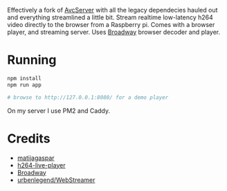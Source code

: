 
Effectively a fork of [AvcServer]() with all the legacy dependecies hauled out and everything streamlined a little bit.
Stream realtime low-latency h264 video directly to the browser from a Raspberry pi.
Comes with a browser player, and streaming server.
Uses [Broadway](https://github.com/mbebenita/Broadway) browser decoder and player.


# Running 
```bash
npm install
npm run app

# browse to http://127.0.0.1:8080/ for a demo player
```

On my server I use PM2 and Caddy. 
 
# Credits
* [matijagaspar](https://github.com/matijagaspar)
* [h264-live-player](https://github.com/131/h264-live-player)
* [Broadway](https://github.com/mbebenita/Broadway)
* [urbenlegend/WebStreamer](https://github.com/urbenlegend/WebStreamer)
